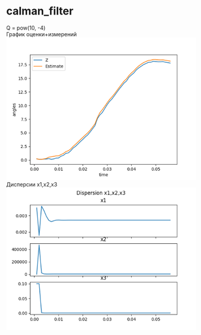 # calman_filter
 Q = pow(10, -4)  
График оценки+измерений  
 ![График оценки+измерений](img_1.png)
Дисперсии x1,x2,x3
![](img_2.png)